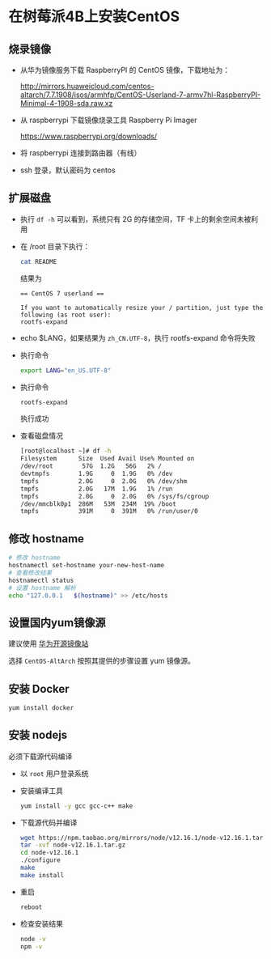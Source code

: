 
# 在树莓派4B上安装CentOS

## 烧录镜像

* 从华为镜像服务下载 RaspberryPI 的 CentOS 镜像，下载地址为：
  
  http://mirrors.huaweicloud.com/centos-altarch/7.7.1908/isos/armhfp/CentOS-Userland-7-armv7hl-RaspberryPI-Minimal-4-1908-sda.raw.xz

* 从 raspberrypi 下载镜像烧录工具 Raspberry Pi Imager

  https://www.raspberrypi.org/downloads/

* 将 raspberrypi 连接到路由器（有线）
* ssh 登录，默认密码为 centos

## 扩展磁盘

* 执行 `df -h` 可以看到，系统只有 2G 的存储空间，TF 卡上的剩余空间未被利用

* 在 /root 目录下执行：
  ```sh
  cat README
  ```
  结果为
  ```
  == CentOS 7 userland ==

  If you want to automatically resize your / partition, just type the following (as root user):
  rootfs-expand
  ```
* echo $LANG，如果结果为 `zh_CN.UTF-8`，执行 rootfs-expand 命令将失败
* 执行命令
  ``` sh
  export LANG="en_US.UTF-8"
  ```
* 执行命令
  ``` sh
  rootfs-expand
  ```
  执行成功
* 查看磁盘情况
  ``` sh
  [root@localhost ~]# df -h
  Filesystem      Size  Used Avail Use% Mounted on
  /dev/root        57G  1.2G   56G   2% /
  devtmpfs        1.9G     0  1.9G   0% /dev
  tmpfs           2.0G     0  2.0G   0% /dev/shm
  tmpfs           2.0G   17M  1.9G   1% /run
  tmpfs           2.0G     0  2.0G   0% /sys/fs/cgroup
  /dev/mmcblk0p1  286M   53M  234M  19% /boot
  tmpfs           391M     0  391M   0% /run/user/0
  ```

## 修改 hostname

```sh
# 修改 hostname
hostnamectl set-hostname your-new-host-name
# 查看修改结果
hostnamectl status
# 设置 hostname 解析
echo "127.0.0.1   $(hostname)" >> /etc/hosts
```

## 设置国内yum镜像源

建议使用 [华为开源镜像站](https://mirrors.huaweicloud.com/)

选择 `CentOS-AltArch` 按照其提供的步骤设置 yum 镜像源。


## 安装 Docker

```sh
yum install docker
```

## 安装 nodejs

必须下载源代码编译

* 以 `root` 用户登录系统

* 安装编译工具
  ``` sh
  yum install -y gcc gcc-c++ make
  ```

* 下载源代码并编译
  ``` sh
  wget https://npm.taobao.org/mirrors/node/v12.16.1/node-v12.16.1.tar.gz
  tar -xvf node-v12.16.1.tar.gz
  cd node-v12.16.1
  ./configure
  make
  make install
  ```
* 重启
  ```sh
  reboot
  ```
* 检查安装结果
  ``` sh
  node -v
  npm -v
  ```
